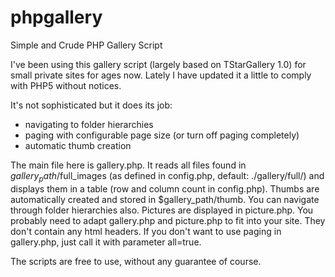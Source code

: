 # phpgallery
Simple and Crude PHP Gallery Script

I've been using this gallery script (largely based on TStarGallery 1.0) for small private sites for ages now. Lately I have updated it a little to comply with PHP5 without notices.

It's not sophisticated but it does its job:
- navigating to folder hierarchies
- paging with configurable page size (or turn off paging completely)
- automatic thumb creation

The main file here is gallery.php. It reads all files found in $gallery_path/$full_images (as defined in config.php, default: ./gallery/full/) and displays them in a table (row and column count in config.php). Thumbs are automatically created and stored in $gallery_path/thumb. You can navigate through folder hierarchies also.
Pictures are displayed in picture.php. You probably need to adapt gallery.php and picture.php to fit into your site. They don't contain any html headers.
If you don't want to use paging in gallery.php, just call it with parameter all=true.

The scripts are free to use, without any guarantee of course.
